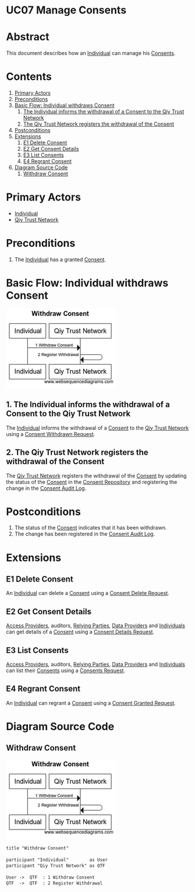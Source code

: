 # UC07 Manage Consents

# Abstract

This document describes how an [Individual](../Definitions.md#individual) can manage his [Consents](../Definitions.md#consents).

# Contents


1. [Primary Actors](#primary-actors)
1. [Preconditions](#preconditions)
1. [Basic Flow: Individual withdraws Consent](#basic-flow-individual-withdraws-consent)
	1. [The Individual informs the withdrawal of a Consent to the Qiy Trust Network](#1-the-individual-informs-the-withdrawal-of-a-consent-to-the-qiy-trust-network)
	1. [The Qiy Trust Network registers the withdrawal of the Consent](#2-the-qiy-trust-network-registers-the-withdrawal-of-the-consent)
1. [Postconditions](#postconditions)
1. [Extensions](#extensions)
	1. [E1 Delete Consent](#e1-delete-consent)
	1. [E2 Get Consent Details](#e2-get-consent-details)
	1. [E3 List Consents](#e3-list-consents)
	1. [E4 Regrant Consent](#e4-regrant-consent)
1. [Diagram Source Code](#diagram-source-code)
	1. [Withdraw Consent](#withdraw-consent)

# Primary Actors

* [Individual](../Definitions.md#individual)
* [Qiy Trust Network](../Definitions.md#qiy-trust-network)

# Preconditions

1. The [Individual](../Definitions.md#individual) has a granted [Consent](../Definitions.md#consent).


# Basic Flow: Individual withdraws Consent

![Withdraw Consent](../images/Withdraw_Consent_-_UC07.png)

## 1. The Individual informs the withdrawal of a Consent to the Qiy Trust Network

The [Individual](../Definitions.md#individual) informs the withdrawal of a [Consent](../Definitions.md#consent) to the [Qiy Trust Network](../Definitions.md#qiy-trust-network) using a [Consent Withdrawn Request](../Definitions.md#consent-withdrawn-request).

## 2. The Qiy Trust Network registers the withdrawal of the Consent

The [Qiy Trust Network](../Definitions.md#qiy-trust-network) registers the withdrawal of the [Consent](../Definitions.md#consent) by updating the status of the [Consent](../Definitions.md#consent) in the [Consent Repository](../Definitions.md#consent-repository) and registering the change in the [Consent Audit Log](../Definitions.md#consent-audit-log).


# Postconditions

1. The status of the [Consent](../Definitions.md#consent) indicates that it has been withdrawn.
1. The change has been registered in the [Consent Audit Log](../Definitions.md#consent-audit-log).

# Extensions


## E1 Delete Consent

An [Individual](../Definitions.md#individual) can delete a [Consent](../Definitions.md#consent) using a [Consent Delete Request](../Definitions.md#consent-delete-request).


## E2 Get Consent Details

[Access Providers](../Definitions.md#access-provider), auditors, [Relying Parties](../Definitions.md#relying-parties), [Data Providers](#data-provider) and [Individuals](../Definitions.md#individual) can get details of a [Consent](../Definitions.md#consent) using a [Consent Details Request](../Definitions.md#consent-details-request).


## E3 List Consents

[Access Providers](../Definitions.md#access-provider), auditors, [Relying Parties](../Definitions.md#relying-parties), [Data Providers](#data-provider) and [Individuals](../Definitions.md#individual) can list their [Consents](../Definitions.md#consents) using a [Consents Request](../Definitions.md#consents-request).


## E4 Regrant Consent

An [Individual](../Definitions.md#individual) can regrant a [Consent](../Definitions.md#consent) using a [Consent Granted Request](../Definitions.md#consent-granted-request).


# Diagram Source Code

## Withdraw Consent

![Withdraw Consent](../images/Withdraw_Consent_-_UC07.png)

```
title "Withdraw Consent"

participant "Individual"        as User
participant "Qiy Trust Network" as QTF

User ->  QTF  : 1 Withdraw Consent
QTF  ->  QTF  : 2 Register Withdrawal
```


